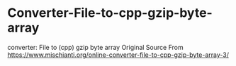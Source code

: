 # Converter-File-to-cpp-gzip-byte-array
converter: File to (cpp) gzip byte array
Original Source From https://www.mischianti.org/online-converter-file-to-cpp-gzip-byte-array-3/
